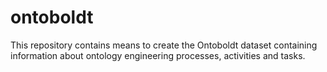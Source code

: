 # ontoboldt

This repository contains means to create the Ontoboldt dataset containing information about ontology engineering processes, activities and tasks.